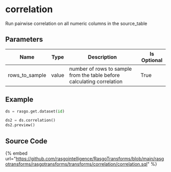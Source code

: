 

# correlation

Run pairwise correlation on all numeric columns in the source_table

## Parameters

|      Name      | Type  |                              Description                               | Is Optional |
| -------------- | ----- | ---------------------------------------------------------------------- | ----------- |
| rows_to_sample | value | number of rows to sample from the table before calculating correlation | True        |


## Example

```python
ds = rasgo.get.dataset(id)

ds2 = ds.correlation()
ds2.preview()
```

## Source Code

{% embed url="https://github.com/rasgointelligence/RasgoTransforms/blob/main/rasgotransforms/rasgotransforms/transforms/correlation/correlation.sql" %}

